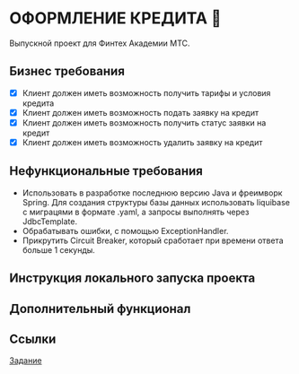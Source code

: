 # ОФОРМЛЕНИЕ КРЕДИТА 💸

Выпускной проект для Финтех Академии МТС.

## Бизнес требования

- [x] Клиент должен иметь возможность получить тарифы и условия кредита
- [x] Клиент должен иметь возможность подать заявку на кредит
- [x] Клиент должен иметь возможность получить статус заявки на кредит
- [x] Клиент должен иметь возможность удалить заявку на кредит

## Нефункциональные требования

* Использовать в разработке последнюю версию
  Java и фреимворк Spring. Для
  создания структуры базы данных
  использовать liquibase с миграцями в
  формате .yaml, а запросы выполнять
  через JdbcTemplate.
* Обрабатывать ошибки, с помощью
  ExceptionHandler.
* Прикрутить Circuit Breaker,
  который сработает при времени ответа больше 1
  секунды.

## Инструкция локального запуска проекта

## Дополнительный функционал



## Ссылки

[Задание](https://drive.google.com/file/d/1zett8xUTBs7ZuF3sFCnykGqPkwLFldb4/view)
